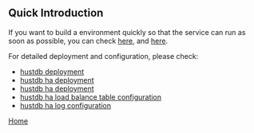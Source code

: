 Quick Introduction
--

If you want to build a environment quickly so that the service can run as soon as possible, you can check [here](hustdb.md), and  [here](ha.md).


For detailed deployment and configuration, please check:

* [hustdb deployment](../advanced/hustdb/deploy.md)
* [hustdb ha deployment](../advanced/ha/deploy.md)
* [hustdb ha deployment](../advanced/ha/nginx.md)
* [hustdb ha load balance table configuration](../advanced/ha/table.md)
* [hustdb ha log configuration](../advanced/ha/zlog.md)

[Home](../index.md)